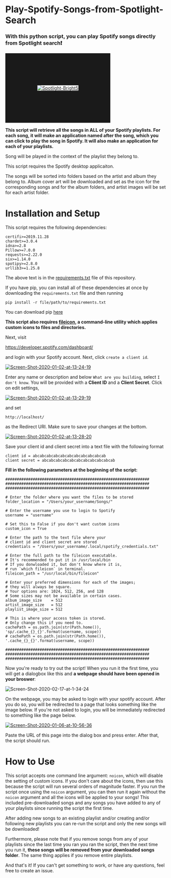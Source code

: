 # Play-Spotify-Songs-from-Spotlight-Search

### With this python script, you can play Spotify songs directly from Spotlight search:heavy_exclamation_mark:

<a href="https://ibb.co/tBQWfCt"><img src="https://i.ibb.co/b1Q8hdZ/Spotlight-Bright5.gif" alt="Spotlight-Bright5" border="100"></a>

**This script will retrieve all the songs in ALL of your Spotify playlists. For each song, it will make an application named after the song, which you can click to play the song in Spotify. It will also make an application for each of your playlists.**

Song will be played in the context of the playlist they belong to.

This script requires the Spotify desktop applicaiton.

The songs will be sorted into folders based on the artist and album they belong to. Album cover art will be downloaded and set as the icon for the corresponding songs and for the album folders, and artist images will be set for each artist folder.

# Installation and Setup

This script requires the following dependencies:
```
certifi>=2019.11.28
chardet>=3.0.4
idna>=2.8
Pillow>=7.0.0
requests>=2.22.0
six>=1.14.0
spotipy>=2.8.0
urllib3>=1.25.8
```
The above text is in the [requirements.txt](https://github.com/Peter-Schorn/Play-Spotify-Songs-from-Spotlight-Search/blob/master/requirements.txt) file of this repository.

If you have pip, you can install all of these dependencies at once by downloading the `requirements.txt` file and then running
```
pip install -r file/path/to/requirements.txt
```
You can download pip [here](https://pip.pypa.io/en/stable/installing/)

**This script also requires [fileicon](https://github.com/mklement0/fileicon), a command-line utility which applies custom icons to files and directories.**

Next, visit

https://developer.spotify.com/dashboard/

and login with your Spotify account. Next, click `create a client id`.  

<a href="https://ibb.co/0DJBt4G"><img src="https://i.ibb.co/4mNsdvV/Screen-Shot-2020-01-02-at-13-24-19.png" alt="Screen-Shot-2020-01-02-at-13-24-19" border="0"></a>

Enter any name or description and below `What are you building`, select `I don't know`. You will be provided with a **Client ID** and a **Client Secret**. Click on edit settings, 

<a href="https://ibb.co/MZ250x4"><img src="https://i.ibb.co/Xj2kRrg/Screen-Shot-2020-01-02-at-13-29-19.png" alt="Screen-Shot-2020-01-02-at-13-29-19" border="0"></a>

and set 
```
http://localhost/
```
as the Redirect URI. Make sure to save your changes at the bottom.

<a href="https://ibb.co/zFmhVjh"><img src="https://i.ibb.co/KD5jxRj/Screen-Shot-2020-01-02-at-13-28-20.png" alt="Screen-Shot-2020-01-02-at-13-28-20" border="0"></a>

Save your client id and client secret into a text file with the following format
```
client id = abcabcabcabcabcabcabcabcabcabcab
client secret = abcabcabcabcabcabcabcabcabcabcab
```

**Fill in the following parameters at the beginning of the script:**
```
###############################################################
###############################################################
###############################################################

# Enter the folder where you want the files to be stored
folder_location = "/Users/your_username/Songs/"

# Enter the username you use to login to Spotify
username = "username"

# Set this to False if you don't want custom icons
custom_icon = True

# Enter the path to the text file where your
# client id and client secret are stored
credentials = "/Users/your_username/.local/spotify_credentials.txt"

# Enter the full path to the fileicon executable.
# It's recommended to put it in /usr/local/bin
# If you donwloaded it, but don't know where it is,
# run `which fileicon` in terminal.
fileicon_path = "/usr/local/bin/fileicon"

# Enter your preferred dimensions for each of the images;
# they will always be square.
# Your options are: 1024, 512, 256, and 128
# Some sizes may not be available in certain cases.
album_image_size    = 512
artist_image_size   = 512
playlist_image_size = 512

# This is where your access token is stored.
# Only change this if you need to.
cachePath = os.path.join(str(Path.home()), 'sp/.cache_{}_{}'.format(username, scope))
# cachePath = os.path.join(str(Path.home()), '.cache_{}_{}'.format(username, scope))

###############################################################
###############################################################
###############################################################
```

Now you're ready to try out the script! When you run it the first time, you will get a dialogbox like this and **a webpage should have been opened in your broswer**:

<img src="https://i.ibb.co/zxXZJHc/Screen-Shot-2020-02-17-at-1-34-24.png" alt="Screen-Shot-2020-02-17-at-1-34-24" border="0">

On the webpage, you may be asked to login with your spotify account. After you do so, you will be redirected to a page that looks something like the image below. If you're not asked to login, you will be immediately redirected to something like the page below.

<a href="https://ibb.co/GFR5JTX"><img src="https://i.ibb.co/KmWrGwY/Screen-Shot-2020-01-06-at-10-56-36.png" alt="Screen-Shot-2020-01-06-at-10-56-36" border="0"></a>

Paste the URL of this page into the dialog box and press enter. After that, the script should run. 

# How to Use

This script accepts one command line argument: `noicon`, which will disable the setting of custom icons. If you don't care about the icons, then use this because the script will run several orders of magnitude faster. If you run the script once using the `noicon` argument, you can then run it again without the `noicon` argument and all the icons will be applied to your songs! This included pre-downloaded songs and any songs you have added to any of your playlists since running the script the first time. 

After adding new songs to an existing playlist and/or creating and/or following new playlists you can re-run the script and only the new songs will be downloaded!

Furthermore, please note that if you remove songs from any of your playlists since the last time you ran you ran the script, then the next time you run it, **these songs will be removed from your downloaded songs folder**. The same thing applies if you remove entire playlists.


And that's it! If you can't get something to work, or have any questions, feel free to create an issue.
